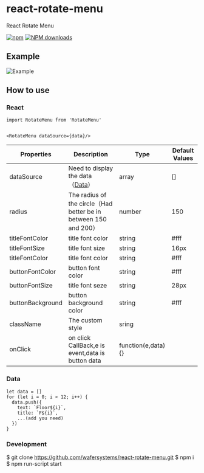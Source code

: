 # react-rotate-menu
React Rotate Menu

[![npm](https://img.shields.io/npm/v/react-rotate-menu.svg?maxAge=2592000?style=plastic)](https://www.npmjs.com/package/react-rotate-menu)
[![NPM downloads](http://img.shields.io/npm/dm/react-rotate-menu.svg?style=flat-plastic)](https://npmjs.org/package/react-rotate-menu)

## Example

![Example](https://static.oschina.net/uploads/img/201801/17161344_zLxB.gif)

## How to use

### React 

````
import RotateMenu from 'RotateMenu'


<RotateMenu dataSource={data}/>

````

Properties  | Description | Type | Default Values
------------- | ------------- | --------------| ------------- 
dataSource  | Need to display the data（[Data](###Data)） | array | []
radius  | The radius of the circle（Had better be in between 150 and 200） | number | 150
titleFontColor | title font color | string | #fff
titleFontSize | title font size | string | 16px
titleFontColor | title font color | string | #fff
buttonFontColor | button font color | string | #fff
buttonFontSize | title font seze | string | 28px
buttonBackground | button background color | string | #fff
className | The custom style | sring |
onClick | on click CallBack,e is event,data is button data | function(e,data){}|


### Data

````
let data = []
for (let i = 0; i < 12; i++) {
  data.push({
    text: `Floor${i}`,
    title: `F${i}`,
    ...(add you need)
  })
}
````

### Development

$ git clone https://github.com/wafersystems/react-rotate-menu.git
$ npm i
$ npm run-script start
